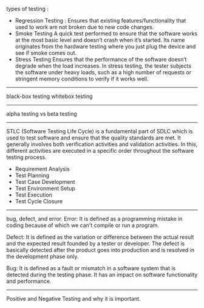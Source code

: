 types of testing : 
 - Regression Testing	: Ensures that existing features/functionality that used to work are not broken due to new code changes.
 - Smoke Testing	A quick test performed to ensure that the software works at the most basic level and doesn’t crash when it’s started. Its name originates from the hardware testing where you just plug the device and see if smoke comes out.
 - Stress Testing	Ensures that the performance of the software doesn’t degrade when the load increases. In stress testing, the tester subjects the software under heavy loads, such as a high number of requests or stringent memory conditions to verify if it works well.



---

black-box testing
whitebox testing

---
alpha testing vs beta testing

---

STLC (Software Testing Life Cycle) is a fundamental part of SDLC which is used to test software and ensure that the quality standards are met. It generally involves both verification activities and validation activities. In this, different activities are executed in a specific order throughout the software testing process. 

- Requirement Analysis 
- Test Planning 
- Test Case Development 
- Test Environment Setup 
- Test Execution 
- Test Cycle Closure 


---

bug, defect, and error.
Error: It is defined as a programming mistake in coding because of which we can't compile or run a program.  

Defect: It is defined as the variation or difference between the actual result and the expected result founded by a tester or developer. The defect is basically detected after the product goes into production and is resolved in the development phase only.  

Bug: It is defined as a fault or mismatch in a software system that is detected during the testing phase. It has an impact on software functionality and performance. 


---
Positive and Negative Testing  and why it is important.
